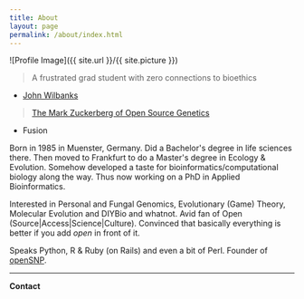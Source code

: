```yaml
---
title: About
layout: page
permalink: /about/index.html
---
```

<style>
img { width: 50%; margin: 0 auto; display: block; }
</style>

![Profile Image]({{ site.url }}/{{ site.picture }})

> A frustrated grad student with zero connections to bioethics

- [John Wilbanks](http://www.twitter.com/wilbanks)

> [The Mark Zuckerberg of Open Source Genetics](http://fusion.net/story/47945/this-guy-is-the-mark-zuckerberg-of-open-source-genetics/)

- Fusion

Born in 1985 in Muenster, Germany. Did a Bachelor's degree in life sciences there. Then moved to Frankfurt to do a Master's degree in Ecology & Evolution. Somehow developed a taste for bioinformatics/computational biology along the way. Thus now working on a PhD in Applied Bioinformatics.

Interested in Personal and Fungal Genomics, Evolutionary \(Game\) Theory, Molecular Evolution and DIYBio and whatnot. Avid fan of Open \(Source|Access|Science|Culture\). Convinced that basically everything is better if you add *open* in front of it.

Speaks Python, R & Ruby (on Rails) and even a bit of Perl. Founder of [openSNP](https://opensnp.org).

---

**Contact**
